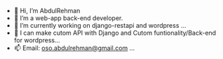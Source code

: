 - 👋 Hi, I’m AbdulRehman
- 👀 I’m a web-app back-end developer.
- 🌱 I’m currently working on django-restapi and wordpress ...
- 💞️ I can make cutom API with Django and Cutom funtionality/Back-end for wordpress...
- 📫 Email: oso.abdulrehman@gmail.com ...

<!---
abdulrehmanOSO/abdulrehmanOSO is a ✨ special ✨ repository because its `README.md` (this file) appears on your GitHub profile.
You can click the Preview link to take a look at your changes.
--->
